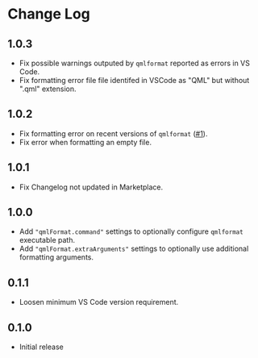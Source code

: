 # Change Log

## 1.0.3

- Fix possible warnings outputed by `qmlformat` reported as errors in VS Code.
- Fix formatting error file file identifed in VSCode as "QML" but without ".qml" extension.

## 1.0.2

- Fix formatting error on recent versions of `qmlformat` ([#1](https://github.com/Delgan/qml-format/issues/1)).
- Fix error when formatting an empty file.

## 1.0.1

- Fix Changelog not updated in Marketplace.

## 1.0.0

- Add `"qmlFormat.command"` settings to optionally configure `qmlformat` executable path.
- Add `"qmlFormat.extraArguments"` settings to optionally use additional formatting arguments.

## 0.1.1

- Loosen minimum VS Code version requirement.

## 0.1.0

- Initial release
